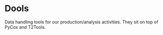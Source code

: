 # Dools
Data handling tools for our production/analysis activities. They sit on top of PyCox and T2Tools.
